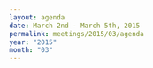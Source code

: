 ```yaml
---
layout: agenda
date: March 2nd - March 5th, 2015
permalink: meetings/2015/03/agenda
year: "2015"
month: "03"
---
```

